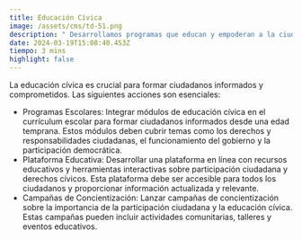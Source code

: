 ```yaml
---
title: Educación Cívica
image: /assets/cms/td-51.png
description: " Desarrollamos programas que educan y empoderan a la ciudadanía."
date: 2024-03-19T15:08:40.453Z
tiempo: 3 mins
highlight: false
---
```

La educación cívica es crucial para formar ciudadanos informados y comprometidos. Las
siguientes acciones son esenciales:

* Programas Escolares: Integrar módulos de educación cívica en el currículum
  escolar para formar ciudadanos informados desde una edad temprana. Estos
  módulos deben cubrir temas como los derechos y responsabilidades ciudadanas, el
  funcionamiento del gobierno y la participación democrática.
* Plataforma Educativa: Desarrollar una plataforma en línea con recursos educativos
  y herramientas interactivas sobre participación ciudadana y derechos cívicos. Esta
  plataforma debe ser accesible para todos los ciudadanos y proporcionar información
  actualizada y relevante.
* Campañas de Concientización: Lanzar campañas de concientización sobre la
  importancia de la participación ciudadana y la educación cívica. Estas campañas
  pueden incluir actividades comunitarias, talleres y eventos educativos.